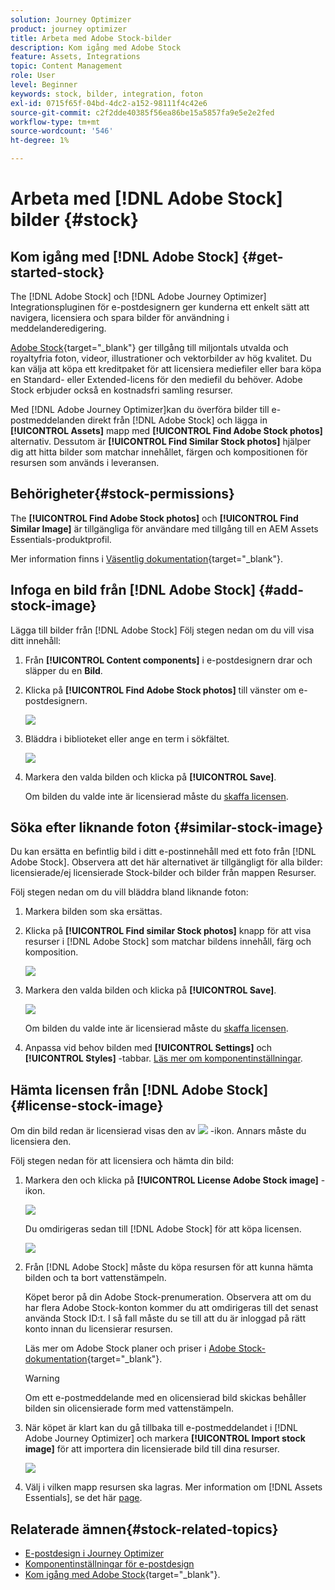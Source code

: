 ```yaml
---
solution: Journey Optimizer
product: journey optimizer
title: Arbeta med Adobe Stock-bilder
description: Kom igång med Adobe Stock
feature: Assets, Integrations
topic: Content Management
role: User
level: Beginner
keywords: stock, bilder, integration, foton
exl-id: 0715f65f-04bd-4dc2-a152-98111f4c42e6
source-git-commit: c2f2dde40385f56ea86be15a5857fa9e5e2e2fed
workflow-type: tm+mt
source-wordcount: '546'
ht-degree: 1%

---
```


# Arbeta med [!DNL Adobe Stock] bilder {#stock}

## Kom igång med [!DNL Adobe Stock] {#get-started-stock}

The [!DNL Adobe Stock] och [!DNL Adobe Journey Optimizer] Integrationspluginen för e-postdesignern ger kunderna ett enkelt sätt att navigera, licensiera och spara bilder för användning i meddelanderedigering.

[Adobe Stock](https://helpx.adobe.com/stock/get-started.html){target="_blank"} ger tillgång till miljontals utvalda och royaltyfria foton, videor, illustrationer och vektorbilder av hög kvalitet. Du kan välja att köpa ett kreditpaket för att licensiera mediefiler eller bara köpa en Standard- eller Extended-licens för den mediefil du behöver. Adobe Stock erbjuder också en kostnadsfri samling resurser.

Med [!DNL Adobe Journey Optimizer]kan du överföra bilder till e-postmeddelanden direkt från [!DNL Adobe Stock] och lägga in **[!UICONTROL Assets]** mapp med **[!UICONTROL Find Adobe Stock photos]** alternativ. Dessutom är **[!UICONTROL Find Similar Stock photos]** hjälper dig att hitta bilder som matchar innehållet, färgen och kompositionen för resursen som används i leveransen.

## Behörigheter{#stock-permissions}

The **[!UICONTROL Find Adobe Stock photos]** och **[!UICONTROL Find Similar Image]** är tillgängliga för användare med tillgång till en AEM Assets Essentials-produktprofil.

Mer information finns i [Väsentlig dokumentation](https://experienceleague.adobe.com/docs/experience-manager-assets-essentials/help/get-started-admins/deploy-administer.html#add-users-to-essentials){target="_blank"}.

## Infoga en bild från [!DNL Adobe Stock] {#add-stock-image}

Lägga till bilder från [!DNL Adobe Stock] Följ stegen nedan om du vill visa ditt innehåll:

1. Från **[!UICONTROL Content components]** i e-postdesignern drar och släpper du en **Bild**.

1. Klicka på **[!UICONTROL Find Adobe Stock photos]** till vänster om e-postdesignern.

   ![](assets/stock-find-photos.png)

1. Bläddra i biblioteket eller ange en term i sökfältet.

   ![](assets/stock-select-from-lib.png)

1. Markera den valda bilden och klicka på **[!UICONTROL Save]**.

   Om bilden du valde inte är licensierad måste du [skaffa licensen](#license-stock-image).

## Söka efter liknande foton {#similar-stock-image}

Du kan ersätta en befintlig bild i ditt e-postinnehåll med ett foto från [!DNL Adobe Stock]. Observera att det här alternativet är tillgängligt för alla bilder: licensierade/ej licensierade Stock-bilder och bilder från mappen Resurser.

Följ stegen nedan om du vill bläddra bland liknande foton:

1. Markera bilden som ska ersättas.
1. Klicka på **[!UICONTROL Find similar Stock photos]** knapp för att visa resurser i [!DNL Adobe Stock] som matchar bildens innehåll, färg och komposition.

   ![](assets/stock-similar.png)

1. Markera den valda bilden och klicka på **[!UICONTROL Save]**.

   ![](assets/stock-similar-results.png)

   Om bilden du valde inte är licensierad måste du [skaffa licensen](#license-stock-image).

1. Anpassa vid behov bilden med **[!UICONTROL Settings]** och **[!UICONTROL Styles]** -tabbar. [Läs mer om komponentinställningar](../email/content-components.md).

## Hämta licensen från [!DNL Adobe Stock] {#license-stock-image}

Om din bild redan är licensierad visas den av ![](assets/stock_10.png) -ikon. Annars måste du licensiera den.

Följ stegen nedan för att licensiera och hämta din bild:

1. Markera den och klicka på **[!UICONTROL License Adobe Stock image]** -ikon.

   ![](assets/stock-license-icon.png)

   Du omdirigeras sedan till [!DNL Adobe Stock] för att köpa licensen.

   ![](assets/stock-license-photo.png)

1. Från [!DNL Adobe Stock] måste du köpa resursen för att kunna hämta bilden och ta bort vattenstämpeln.

   Köpet beror på din Adobe Stock-prenumeration. Observera att om du har flera Adobe Stock-konton kommer du att omdirigeras till det senast använda Stock ID:t. I så fall måste du se till att du är inloggad på rätt konto innan du licensierar resursen.

   Läs mer om Adobe Stock planer och priser i [Adobe Stock-dokumentation](https://stock.adobe.com/plans){target="_blank"}.

   >[!WARNING]
   > Om ett e-postmeddelande med en olicensierad bild skickas behåller bilden sin olicensierade form med vattenstämpeln.

1. När köpet är klart kan du gå tillbaka till e-postmeddelandet i [!DNL Adobe Journey Optimizer] och markera **[!UICONTROL Import stock image]** för att importera din licensierade bild till dina resurser.

   ![](assets/stock_6.png)

1. Välj i vilken mapp resursen ska lagras. Mer information om [!DNL Assets Essentials], se det här [page](assets-essentials.md#get-started-assets-essentials).

## Relaterade ämnen{#stock-related-topics}

* [E-postdesign i Journey Optimizer](../email/get-started-email-design.md)
* [Komponentinställningar för e-postdesign](../email/content-components.md)
* [Kom igång med Adobe Stock](https://helpx.adobe.com/stock/get-started.html){target="_blank"}.

